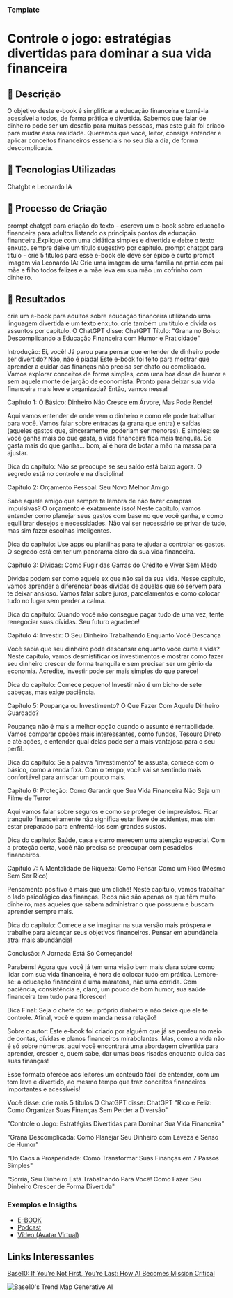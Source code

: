 
### Template

# Controle o jogo: estratégias divertidas para dominar a sua vida financeira

## 📒 Descrição
O objetivo deste e-book é simplificar a educação financeira e torná-la acessível a todos, de forma prática e divertida. Sabemos que falar de dinheiro pode ser um desafio para muitas pessoas, mas este guia foi criado para mudar essa realidade. Queremos que você, leitor, consiga entender e aplicar conceitos financeiros essenciais no seu dia a dia, de forma descomplicada.

## 🤖 Tecnologias Utilizadas
Chatgbt e Leonardo IA

## 🧐 Processo de Criação
prompt chatgpt para criação do texto - escreva um e-book sobre educação financeira para adultos listando os principais pontos da educação financeira.Explique com uma didática simples e divertida e deixe o texto enxuto. sempre deixe um titulo sugestivo por capitulo.
prompt chatgpt para titulo - crie 5 títulos para esse e-book ele deve ser épico e curto
prompt imagem via Leonardo IA: Crie uma imagem de uma familia na praia com pai mãe e filho todos felizes e a mãe leva em sua mão um cofrinho com dinheiro.

## 🚀 Resultados

crie um e-book para adultos sobre educação financeira utilizando uma linguagem divertida e um texto enxuto. crie também um título e divida os assuntos por capítulo.
O ChatGPT disse:
ChatGPT
Título: "Grana no Bolso: Descomplicando a Educação Financeira com Humor e Praticidade"

Introdução: Ei, você! Já parou para pensar que entender de dinheiro pode ser divertido? Não, não é piada! Este e-book foi feito para mostrar que aprender a cuidar das finanças não precisa ser chato ou complicado. Vamos explorar conceitos de forma simples, com uma boa dose de humor e sem aquele monte de jargão de economista. Pronto para deixar sua vida financeira mais leve e organizada? Então, vamos nessa!

Capítulo 1: O Básico: Dinheiro Não Cresce em Árvore, Mas Pode Rende!

Aqui vamos entender de onde vem o dinheiro e como ele pode trabalhar para você. Vamos falar sobre entradas (a grana que entra) e saídas (aqueles gastos que, sinceramente, poderiam ser menores). É simples: se você ganha mais do que gasta, a vida financeira fica mais tranquila. Se gasta mais do que ganha... bom, aí é hora de botar a mão na massa para ajustar.

Dica do capítulo: Não se preocupe se seu saldo está baixo agora. O segredo está no controle e na disciplina!

Capítulo 2: Orçamento Pessoal: Seu Novo Melhor Amigo

Sabe aquele amigo que sempre te lembra de não fazer compras impulsivas? O orçamento é exatamente isso! Neste capítulo, vamos entender como planejar seus gastos com base no que você ganha, e como equilibrar desejos e necessidades. Não vai ser necessário se privar de tudo, mas sim fazer escolhas inteligentes.

Dica do capítulo: Use apps ou planilhas para te ajudar a controlar os gastos. O segredo está em ter um panorama claro da sua vida financeira.

Capítulo 3: Dívidas: Como Fugir das Garras do Crédito e Viver Sem Medo

Dívidas podem ser como aquele ex que não sai da sua vida. Nesse capítulo, vamos aprender a diferenciar boas dívidas de aquelas que só servem para te deixar ansioso. Vamos falar sobre juros, parcelamentos e como colocar tudo no lugar sem perder a calma.

Dica do capítulo: Quando você não consegue pagar tudo de uma vez, tente renegociar suas dívidas. Seu futuro agradece!

Capítulo 4: Investir: O Seu Dinheiro Trabalhando Enquanto Você Descança

Você sabia que seu dinheiro pode descansar enquanto você curte a vida? Neste capítulo, vamos desmistificar os investimentos e mostrar como fazer seu dinheiro crescer de forma tranquila e sem precisar ser um gênio da economia. Acredite, investir pode ser mais simples do que parece!

Dica do capítulo: Comece pequeno! Investir não é um bicho de sete cabeças, mas exige paciência.

Capítulo 5: Poupança ou Investimento? O Que Fazer Com Aquele Dinheiro Guardado?

Poupança não é mais a melhor opção quando o assunto é rentabilidade. Vamos comparar opções mais interessantes, como fundos, Tesouro Direto e até ações, e entender qual delas pode ser a mais vantajosa para o seu perfil.

Dica do capítulo: Se a palavra "investimento" te assusta, comece com o básico, como a renda fixa. Com o tempo, você vai se sentindo mais confortável para arriscar um pouco mais.

Capítulo 6: Proteção: Como Garantir que Sua Vida Financeira Não Seja um Filme de Terror

Aqui vamos falar sobre seguros e como se proteger de imprevistos. Ficar tranquilo financeiramente não significa estar livre de acidentes, mas sim estar preparado para enfrentá-los sem grandes sustos.

Dica do capítulo: Saúde, casa e carro merecem uma atenção especial. Com a proteção certa, você não precisa se preocupar com pesadelos financeiros.

Capítulo 7: A Mentalidade de Riqueza: Como Pensar Como um Rico (Mesmo Sem Ser Rico)

Pensamento positivo é mais que um clichê! Neste capítulo, vamos trabalhar o lado psicológico das finanças. Ricos não são apenas os que têm muito dinheiro, mas aqueles que sabem administrar o que possuem e buscam aprender sempre mais.

Dica do capítulo: Comece a se imaginar na sua versão mais próspera e trabalhe para alcançar seus objetivos financeiros. Pensar em abundância atrai mais abundância!

Conclusão: A Jornada Está Só Começando!

Parabéns! Agora que você já tem uma visão bem mais clara sobre como lidar com sua vida financeira, é hora de colocar tudo em prática. Lembre-se: a educação financeira é uma maratona, não uma corrida. Com paciência, consistência e, claro, um pouco de bom humor, sua saúde financeira tem tudo para florescer!

Dica Final: Seja o chefe do seu próprio dinheiro e não deixe que ele te controle. Afinal, você é quem manda nessa relação!

Sobre o autor: Este e-book foi criado por alguém que já se perdeu no meio de contas, dívidas e planos financeiros mirabolantes. Mas, como a vida não é só sobre números, aqui você encontrará uma abordagem divertida para aprender, crescer e, quem sabe, dar umas boas risadas enquanto cuida das suas finanças!

Esse formato oferece aos leitores um conteúdo fácil de entender, com um tom leve e divertido, ao mesmo tempo que traz conceitos financeiros importantes e acessíveis!


Você disse:
crie mais 5 títulos
O ChatGPT disse:
ChatGPT
"Rico e Feliz: Como Organizar Suas Finanças Sem Perder a Diversão"

"Controle o Jogo: Estratégias Divertidas para Dominar Sua Vida Financeira"

"Grana Descomplicada: Como Planejar Seu Dinheiro com Leveza e Senso de Humor"

"Do Caos à Prosperidade: Como Transformar Suas Finanças em 7 Passos Simples"

"Sorria, Seu Dinheiro Está Trabalhando Para Você! Como Fazer Seu Dinheiro Crescer de Forma Divertida"














### Exemplos e Insigths

- [E-BOOK](/exemplos/E-BOOK.md)
- [Podcast](/exemplos/PODCAST.md)
- [Vídeo (Avatar Virtual)](/exemplos/VIDEO.md)

## Links Interessantes

[Base10: If You’re Not First, You’re Last: How AI Becomes Mission Critical](https://base10.vc/post/generative-ai-mission-critical/)

![Base10's Trend Map Generative AI](https://github.com/digitalinnovationone/lab-natty-or-not/assets/730492/f4df26e8-f8f7-4419-8252-c69d73ea930c)
